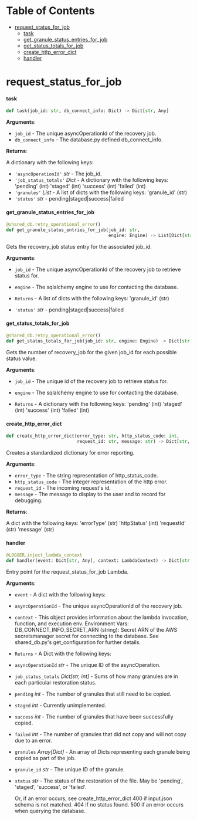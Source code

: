 # Table of Contents

* [request\_status\_for\_job](#request_status_for_job)
  * [task](#request_status_for_job.task)
  * [get\_granule\_status\_entries\_for\_job](#request_status_for_job.get_granule_status_entries_for_job)
  * [get\_status\_totals\_for\_job](#request_status_for_job.get_status_totals_for_job)
  * [create\_http\_error\_dict](#request_status_for_job.create_http_error_dict)
  * [handler](#request_status_for_job.handler)

<a id="request_status_for_job"></a>

# request\_status\_for\_job

<a id="request_status_for_job.task"></a>

#### task

```python
def task(job_id: str, db_connect_info: Dict) -> Dict[str, Any]
```

**Arguments**:

- `job_id` - The unique asyncOperationId of the recovery job.
- `db_connect_info` - The database.py defined db_connect_info.

**Returns**:

  A dictionary with the following keys:
- `'asyncOperationId'` _str_ - The job_id.
- `'job_status_totals'` _Dict_ - A dictionary with the following keys:
  'pending' (int)
  'staged' (int)
  'success' (int)
  'failed' (int)
- `'granules'` _List_ - A list of dicts with the following keys:
  'granule_id' (str)
- `'status'` _str_ - pending|staged|success|failed

<a id="request_status_for_job.get_granule_status_entries_for_job"></a>

#### get\_granule\_status\_entries\_for\_job

```python
@shared_db.retry_operational_error()
def get_granule_status_entries_for_job(job_id: str,
                                       engine: Engine) -> List[Dict[str, Any]]
```

Gets the recovery_job status entry for the associated job_id.

**Arguments**:

- `job_id` - The unique asyncOperationId of the recovery job to retrieve status for.
- `engine` - The sqlalchemy engine to use for contacting the database.
  
- `Returns` - A list of dicts with the following keys:
  'granule_id' (str)
- `'status'` _str_ - pending|staged|success|failed

<a id="request_status_for_job.get_status_totals_for_job"></a>

#### get\_status\_totals\_for\_job

```python
@shared_db.retry_operational_error()
def get_status_totals_for_job(job_id: str, engine: Engine) -> Dict[str, int]
```

Gets the number of recovery_job for the given job_id for each possible status value.

**Arguments**:

- `job_id` - The unique id of the recovery job to retrieve status for.
- `engine` - The sqlalchemy engine to use for contacting the database.
  
- `Returns` - A dictionary with the following keys:
  'pending' (int)
  'staged' (int)
  'success' (int)
  'failed' (int)

<a id="request_status_for_job.create_http_error_dict"></a>

#### create\_http\_error\_dict

```python
def create_http_error_dict(error_type: str, http_status_code: int,
                           request_id: str, message: str) -> Dict[str, Any]
```

Creates a standardized dictionary for error reporting.

**Arguments**:

- `error_type` - The string representation of http_status_code.
- `http_status_code` - The integer representation of the http error.
- `request_id` - The incoming request's id.
- `message` - The message to display to the user and to record for debugging.

**Returns**:

  A dict with the following keys:
  'errorType' (str)
  'httpStatus' (int)
  'requestId' (str)
  'message' (str)

<a id="request_status_for_job.handler"></a>

#### handler

```python
@LOGGER.inject_lambda_context
def handler(event: Dict[str, Any], context: LambdaContext) -> Dict[str, Any]
```

Entry point for the request_status_for_job Lambda.

**Arguments**:

- `event` - A dict with the following keys:
- `asyncOperationId` - The unique asyncOperationId of the recovery job.
- `context` - This object provides information about the lambda invocation, function,
  and execution env.
  Environment Vars:
  DB_CONNECT_INFO_SECRET_ARN (string):
  Secret ARN of the AWS secretsmanager secret for connecting to the database.
  See shared_db.py's get_configuration for further details.
  
- `Returns` - A Dict with the following keys:
- `asyncOperationId` _str_ - The unique ID of the asyncOperation.
- `job_status_totals` _Dict[str, int]_ - Sums of how many granules are in each
  particular restoration status.
- `pending` _int_ - The number of granules that still need to be copied.
- `staged` _int_ - Currently unimplemented.
- `success` _int_ - The number of granules that have been successfully copied.
- `failed` _int_ - The number of granules that did not copy
  and will not copy due to an error.
- `granules` _Array[Dict]_ - An array of Dicts representing each granule
  being copied as part of the job.
- `granule_id` _str_ - The unique ID of the granule.
- `status` _str_ - The status of the restoration of the file.
  May be 'pending', 'staged', 'success', or 'failed'.
  
  Or, if an error occurs, see create_http_error_dict
  400 if input.json schema is not matched.
  404 if no status found.
  500 if an error occurs when querying the database.

